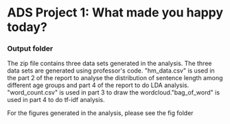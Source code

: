 # ADS Project 1: What made you happy today?
### Output folder

The zip file contains three data sets generated in the analysis. The three data sets are generated using professor's code. "hm_data.csv" is used in the part 2 of the report to analyse the distribution of sentence length among different age groups and part 4 of the report to do LDA analysis. "word_count.csv" is used in part 3 to draw the wordcloud."bag_of_word" is used in part 4 to do tf-idf analysis.

For the figures generated in the analysis, please see the fig folder

